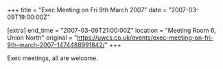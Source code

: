 +++
title = "Exec Meeting on Fri 9th March 2007"
date = "2007-03-09T19:00:00Z"

[extra]
end_time = "2007-03-09T21:00:00Z"
location = "Meeting Room 6, Union North"
original = "https://uwcs.co.uk/events/exec-meeting-on-fri-9th-march-2007-1474488991842/"
+++

Exec meetings, all are welcome.


